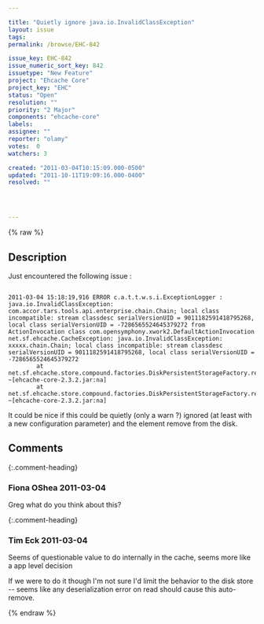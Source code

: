 ```yaml
---

title: "Quietly ignore java.io.InvalidClassException"
layout: issue
tags: 
permalink: /browse/EHC-842

issue_key: EHC-842
issue_numeric_sort_key: 842
issuetype: "New Feature"
project: "Ehcache Core"
project_key: "EHC"
status: "Open"
resolution: ""
priority: "2 Major"
components: "ehcache-core"
labels: 
assignee: ""
reporter: "olamy"
votes:  0
watchers: 3

created: "2011-03-04T10:15:09.000-0500"
updated: "2011-10-11T19:09:16.000-0400"
resolved: ""




---
```


{% raw %}

## Description

<div markdown="1" class="description">

Just encountered the following issue :

```

2011-03-04 15:18:19,916 ERROR c.a.t.t.w.s.i.ExceptionLogger : java.io.InvalidClassException: com.accor.tars.tools.api.enterprise.chain.Chain; local class incompatible: stream classdesc serialVersionUID = 9011182591418795268, local class serialVersionUID = -7286565524645379272 from ActionInvocation class com.opensymphony.xwork2.DefaultActionInvocation
net.sf.ehcache.CacheException: java.io.InvalidClassException: xxxxx.chain.Chain; local class incompatible: stream classdesc serialVersionUID = 9011182591418795268, local class serialVersionUID = -7286565524645379272
        at net.sf.ehcache.store.compound.factories.DiskPersistentStorageFactory.retrieve(DiskPersistentStorageFactory.java:210) ~[ehcache-core-2.3.2.jar:na]
        at net.sf.ehcache.store.compound.factories.DiskPersistentStorageFactory.retrieve(DiskPersistentStorageFactory.java:59) ~[ehcache-core-2.3.2.jar:na]
```


It could be nice if this could be quietly (only a warn ?) ignored (at least with a new configuration parameter) and the element remove from the disk.

</div>

## Comments


{:.comment-heading}
### **Fiona OShea** <span class="date">2011-03-04</span>

<div markdown="1" class="comment">

Greg
what do you think about this?

</div>


{:.comment-heading}
### **Tim Eck** <span class="date">2011-03-04</span>

<div markdown="1" class="comment">

Seems of questionable value to do internally in the cache, seems more like a app level decision

If we were to do it though I'm not sure I'd limit the behavior to the disk store -- seems like any deserialization error on read should cause this auto-remove. 


</div>



{% endraw %}
